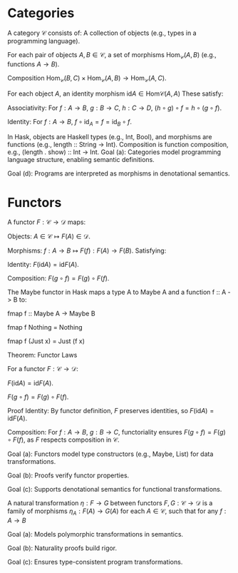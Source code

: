 # Categories

A category $\mathcal{C}$ consists of:
A collection of objects (e.g., types in a programming language).

For each pair of objects $A, B \in \mathcal{C}$, a set of morphisms $\text{Hom}_{\mathcal{C}}(A, B)$ (e.g., functions $A \to B$).

Composition $\text{Hom}_{\mathcal{C}}(B, C) \times \text{Hom}_{\mathcal{C}}(A, B) \to \text{Hom}_{\mathcal{C}}(A, C)$.

For each object $A$, an identity morphism $\text{id}A \in \text{Hom}{\mathcal{C}}(A, A)$
These satisfy:

Associativity: For $f: A \to B$, $g: B \to C$, $h: C \to D$, $(h \circ g) \circ f = h \circ (g \circ f)$.

Identity: For $f: A \to B$, $f \circ \text{id}_A = f = \text{id}_B \circ f$.

In Hask, objects are Haskell types (e.g., Int, Bool), and morphisms are functions (e.g., length :: String -> Int). Composition is function composition, e.g., (length . show) :: Int -> Int.
Goal (a): Categories model programming language structure, enabling semantic definitions.

Goal (d): Programs are interpreted as morphisms in denotational semantics.

# Functors

A functor $F: \mathcal{C} \to \mathcal{D}$ maps:

Objects: $A \in \mathcal{C} \mapsto F(A) \in \mathcal{D}$.

Morphisms: $f: A \to B \mapsto F(f): F(A) \to F(B)$.
Satisfying:

Identity: $F(\text{id}A) = \text{id}{F(A)}$.

Composition: $F(g \circ f) = F(g) \circ F(f)$.

The Maybe functor in Hask maps a type A to Maybe A and a function f :: A -> B to:

fmap f :: Maybe A -> Maybe B

fmap f Nothing = Nothing

fmap f (Just x) = Just (f x)

Theorem: Functor Laws

For a functor $F: \mathcal{C} \to \mathcal{D}$:

$F(\text{id}A) = \text{id}{F(A)}$.

$F(g \circ f) = F(g) \circ F(f)$.

Proof
Identity: By functor definition, $F$ preserves identities, so $F(\text{id}A) = \text{id}{F(A)}$.

Composition: For $f: A \to B$, $g: B \to C$, functoriality ensures $F(g \circ f) = F(g) \circ F(f)$, as $F$ respects composition in $\mathcal{C}$.

Goal (a): Functors model type constructors (e.g., Maybe, List) for data transformations.

Goal (b): Proofs verify functor properties.

Goal (c): Supports denotational semantics for functional transformations.


A natural transformation $\eta: F \to G$ between functors $F, G: \mathcal{C} \to \mathcal{D}$ is a family of morphisms $\eta_A: F(A) \to G(A)$ for each $A \in \mathcal{C}$, such that for any $f: A \to B$

Goal (a): Models polymorphic transformations in semantics.

Goal (b): Naturality proofs build rigor.

Goal (c): Ensures type-consistent program transformations.

